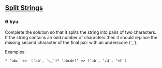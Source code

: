 <h2><a href=https://www.codewars.com/kata/515de9ae9dcfc28eb6000001/train/csharp target="_blank">Split Strings</a></h2><h3>6 kyu</h3><p>Complete the solution so that it splits the string into pairs of two characters. If the string contains an odd number of characters then it should replace the missing second character of the final pair with an underscore ('_').</p><p>Examples:</p><pre><code>* 'abc' =&gt;  ['ab', 'c_']* 'abcdef' =&gt; ['ab', 'cd', 'ef']</code></pre>